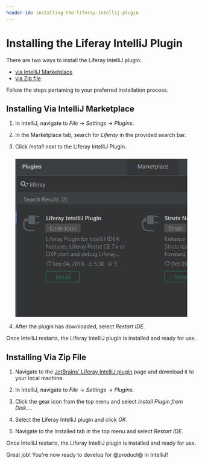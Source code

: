 ```yaml
---
header-id: installing-the-liferay-intellij-plugin
---
```


# Installing the Liferay IntelliJ Plugin

There are two ways to install the Liferay IntelliJ plugin:

- [via IntelliJ Marketplace](#installing-via-intellij-marketplace)
- [via Zip file](#installing-via-zip-file)

Follow the steps pertaining to your preferred installation process.

## Installing Via IntelliJ Marketplace

1.  In IntelliJ, navigate to *File* &rarr; *Settings* &rarr; *Plugins*.

2.  In the Marketplace tab, search for *Liferay* in the provided search bar.

3.  Click *Install* next to the Liferay IntelliJ Plugin.

    ![Figure 1: IntelliJ Marketplace offers a streamlined way to install plugins.](../../../images/intellij-marketplace-installation.png)

4.  After the plugin has downloaded, select *Restart IDE*.

Once IntelliJ restarts, the Liferay IntelliJ plugin is installed and ready for
use.

## Installing Via Zip File

1.  Navigate to the
    [JetBrains' Liferay IntelliJ plugin](https://plugins.jetbrains.com/plugin/10739-liferay-intellij-plugin)
    page and download it to your local machine.

2.  In IntelliJ, navigate to *File* &rarr; *Settings* &rarr; *Plugins*.

3.  Click the gear icon from the top menu and select *Install Plugin from
    Disk...*.

4.  Select the Liferay IntelliJ plugin and click *OK*.

5.  Navigate to the Installed tab in the top menu and select *Restart IDE*.

Once IntelliJ restarts, the Liferay IntelliJ plugin is installed and ready for
use.

Great job! You're now ready to develop for @product@ in IntelliJ!
